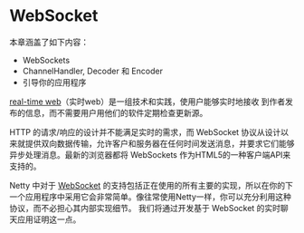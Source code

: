 WebSocket
====

本章涵盖了如下内容：

* WebSockets
* ChannelHandler, Decoder 和 Encoder
* 引导你的应用程序

[real-time web](http://en.wikipedia.org/wiki/Real-time_web)（实时web）是一组技术和实践，使用户能够实时地接收
到作者发布的信息，而不需要用户用他们的软件定期检查更新源。

HTTP 的请求/响应的设计并不能满足实时的需求，而 WebSocket 协议从设计以来就提供双向数据传输，允许客户和服务器在任何时间发送消息，并要求它们能够异步处理消息。最新的浏览器都将 WebSockets 作为HTML5的一种客户端API来支持的。

Netty 中对于 [WebSocket](http://tools.ietf.org/html/rfc6455) 的支持包括正在使用的所有主要的实现，所以在你的下一个应用程序中采用它会非常简单。像往常使用Netty一样，你可以充分利用这种协议，而不必担心其内部实现细节。
我们将通过开发基于 WebSocket 的实时聊天应用证明这一点。

